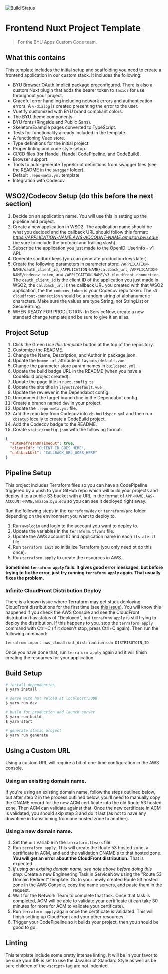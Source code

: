 ![Build Status](https://codebuild.us-west-2.amazon.com/badges?uuid=...&branch=master)

# Frontend Nuxt Project Template

> For the BYU Apps Custom Code team.

## What this contains

This template includes the initial setup and scaffolding you need to create a frontend application in our custom stack. It includes the following:

- [BYU Browser OAuth Implicit](https://github.com/byuweb/byu-browser-oauth-implicit) package preconfigured. There is also a custom Nuxt plugin that adds the bearer token to `$axios` for use throughout your project.
- Graceful error handling including network errors and authentication errors. A `v-dialog` is created presenting the error to the user.
- Vuetify customized with BYU brand compliant colors.
- The BYU theme components
- BYU fonts (Ringside and Public Sans).
- Skeleton/Example pages converted to TypeScript.
- Tests for functionality already included in the template.
- A functioning Vuex store.
- Type definitions for the initial project.
- Proper linting and code style setup.
- CI/CD files (for Handel, Handel CodePipeline, and CodeBuild).
- Browser support.
- Tools to auto-generate TypeScript definitions from swagger files (see the README in the `swagger` folder).
- Default `.repo-meta.yml` template
- Integration with Codecov

## WSO2/Codecov Setup (do this before the next section)

1) Decide on an application name. You will use this in setting up the pipeline and project.
2) Create a new application in WSO2. The application name should be what you decided and the callback URL should follow this format: *https://APPLICATION-NAME.AWS-ACCOUNT-NAME.amazon.byu.edu/* (be sure to include the protocol and trailing slash).
3) Subscribe the application you just made to the OpenID-Userinfo - v1 API.
4) Generate sandbox keys (you can generate production keys later).
5) Create the following parameters in parameter store: `/APPLICATION-NAME/oauth_client_id`, `/APPLICATION-NAME/callback_url`, `/APPLICATION-NAME/codecov_token`, and `/APPLICATION-NAME/s3-cloudfront-connection`. The `oauth_client_id` is the client ID of the application you just made in WSO2, the `callback_url` is the callback URL you created with that WSO2 application, the the `codecov_token` is your Codecov repo token. The `s3-cloudfront-connection` should be a random string of alphanumeric characters. Make sure the values are type String, not StringList or SecureString.
6) WHEN READY FOR PRODUCTION: In ServiceNow, create a new standard change template and be sure to give it an alias.

## Project Setup

1) Click the Green *Use this template* button at the top of the repository.
2) Customize the README.
3) Change the Name, Description, and Author in package.json.
4) Update the `homne-url` attribute in `layouts/default.vue`.
5) Change the parameter store param names in `buildspec.yml`.
6) Update the build badge URL in the README (when you have a CodeBuild project created).
7) Update the page title in `nuxt.config.ts`
8) Update the site title in `layouts/default.vue`
9) Update the reviewer in the Dependabot config.
10) Uncomment the target branch line in the Dependabot config.
11) Create a branch named `dev` in your project.
12) Update the `.repo-meta.yml` file.
13) Add the repo key from Codecov into `cb-buildspec.yml` and then run `cbsetup` locally to create a CodeBuild project.
14) Add the Codecov badge to the README.
15) Create `static/config.json` with the following format:

```json
{
  "autoRefreshOnTimeout": true,
  "clientId": "CLIENT_ID_GOES_HERE",
  "callbackUrl": "CALLBACK_URL_GOES_HERE"
}

```

## Pipeline Setup

This project includes Terraform files so you can have a CodePipeline triggered by a push to your GitHub repo which will build your projects and deploy it to a public S3 bucket with a URL in the format of `APP-NAME.AWS-ACCOUNT-NAME.amazon.byu.edu` so you can see it deployed right away. 

Run the following steps in the `terraform/dev` or `terraform/prd` folder depending on the environment you want to deploy to.

1) Run `awslogin` and login to the account you want to deploy to.
2) Update the variables in the `terraform.tfvars` file.
3) Update the AWS account ID and application name in each `tfstate.tf` file.
4) Run `terraform init` so initialize Terraform (you only need ot do this once).
5) Run `terraform apply` to create the resources in AWS.

**Sometimes `terraform apply` fails. It gives good error messages, but before trying to fix the error, just try running `terraform apply` again. That usually fixes the problem.**

### Infinite CloudFront Distribution Deploy

There is a known issue where Terraform may get stuck deploying CloudFront distributions for the first time (see [this issue](https://github.com/terraform-providers/terraform-provider-aws/issues/10039)). You will know this happened if you check the AWS Console and see the CloudFront distribution has status of "Deployed", but `terraform apply` is still trying to deploy the distribution. If this happens to you, stop the `terraform apply` command with Ctrl+C (if it doesn't stop, press Ctrl+C again). Then run the following command:

```bash
terrafrom import aws_cloudfront_distribution.cdn DISTRIBUTOIN_ID
```

Once you have done that, run `terraform apply` again and it will finish creating the resources for your application.

## Build Setup

``` bash
# install dependencies
$ yarn install

# serve with hot reload at localhost:3000
$ yarn run dev

# build for production and launch server
$ yarn run build
$ yarn start

# generate static project
$ yarn run generate
```

## Using a Custom URL

Using a custom URL will require a bit of one-time configuration in the AWS console.

### Using an exisiting domain name.

If you're using an existing domain name, follow the steps outlined below, but after step 2 in the process outlined below, you'll need to manually copy the CNAME record for the new ACM certificate into the old Route 53 hosted zone. Then ACM can validate against that. Once the new certificate in ACM is validated, you should skip step 3 and do it last (as not to have any downtime in transitioning from one hosted zone to another).

### Using a new domain name.

1) Set the `url` variable in the `terraform.tfvars` file.
2) Run `terraform apply`. This will create the Route 53 hosted zone, a certificate in ACM, and add the validation CNAME's to that hosted zone. **You will get an error about the CloudFront distribution.** That is expected.
3) *If using an existing domain name, see note above before doing this step.* Create a new Engineering Task in ServiceNow using the "Route 53 Domain Redirect" template. Go to your newly created Route 53 hosted zone in the AWS Console, copy the name servers, and paste them in the request.
4) Wait for the Network Team to complete that task. Once that task is completed, ACM will be able to validate your certificate (it can take 30 minutes for more for ACM to validate your certificate).
5) Run `terraform apply` again once the certificate is validated. This will finish setting up CloudFront and your other resources.
6) Trigger your CodePipeline so it builds your project, then you should be good to go.

## Linting

This template include some pretty intense linting. It will be in your favor to be sure your IDE is set to use the JavaScript Standard Style as well as be sure children of the `<script>` tag are not indented.
